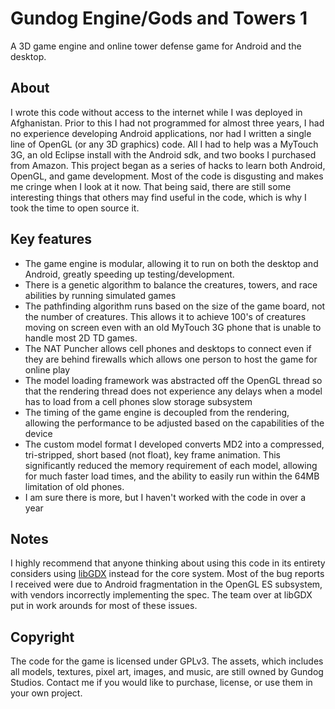 Gundog Engine/Gods and Towers 1
=============

A 3D game engine and online tower defense game for Android and the desktop.

## About

I wrote this code without access to the internet while I was deployed in Afghanistan.  Prior to this I had not programmed for almost three years, I had no experience developing Android applications, nor had I written a single line of OpenGL (or any 3D graphics) code.  All I had to help was a MyTouch 3G, an old Eclipse install with the Android sdk, and two books I purchased from Amazon.  This project began as a series of hacks to learn both Android, OpenGL, and game development.  Most of the code is disgusting and makes me cringe when I look at it now.  That being said, there are still some interesting things that others may find useful in the code, which is why I took the time to open source it.

## Key features

* The game engine is modular, allowing it to run on both the desktop and Android, greatly speeding up testing/development.  
* There is a genetic algorithm to balance the creatures, towers, and race abilities by running simulated games
* The pathfinding algorithm runs based on the size of the game board, not the number of creatures.  This allows it to achieve 100's of creatures moving on screen even with an old MyTouch 3G phone that is unable to handle most 2D TD games.
* The NAT Puncher allows cell phones and desktops to connect even if they are behind firewalls which allows one person to host the game for online play
* The model loading framework was abstracted off the OpenGL thread so that the rendering thread does not experience any delays when a model has to load from a cell phones slow storage subsystem
* The timing of the game engine is decoupled from the rendering, allowing the performance to be adjusted based on the capabilities of the device
* The custom model format I developed converts MD2 into a compressed, tri-stripped, short based (not float), key frame animation.  This significantly reduced the memory requirement of each model, allowing for much faster load times, and the ability to easily run within the 64MB limitation of old phones.
* I am sure there is more, but I haven't worked with the code in over a year

## Notes

I highly recommend that anyone thinking about using this code in its entirety considers using [libGDX](http://libgdx.badlogicgames.com/) instead for the core system.  Most of the bug reports I received were due to Android fragmentation in the OpenGL ES subsystem, with vendors incorrectly implementing the spec.  The team over at libGDX put in work arounds for most of these issues.  

## Copyright

The code for the game is licensed under GPLv3.  The assets, which includes all models, textures, pixel art, images, and music, are still owned by Gundog Studios.  Contact me if you would like to purchase, license, or use them in your own project.
